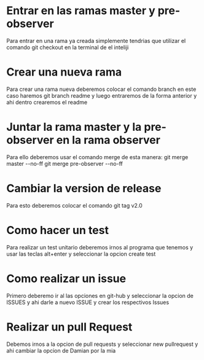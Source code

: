  # Entrar en las ramas master y pre-observer
 Para entrar en una rama ya creada simplemente tendrias que utilizar el comando git checkout en la terminal de el inteliji
 
 # Crear una nueva rama 
Para crear una rama nueva deberemos colocar el comando branch en este caso haremos git branch readme y luego entraremos de la forma anterior
y ahi dentro crearemos el readme

 # Juntar la rama master y la pre-observer en la rama observer

Para ello deberemos usar el comando merge de esta manera: git merge master --no-ff  git merge pre-observer --no-ff

 # Cambiar la version de release

 Para esto deberemos colocar el comando git tag v2.0 

 # Como hacer un test 

Para realizar un test unitario deberemos irnos al programa que tenemos y usar las teclas alt+enter y seleccionar la opcion create test

 # Como realizar un issue 

Primero deberemo ir al las opciones en git-hub y seleccionar la opcion de ISSUES y ahi darle a nuevo ISSUE y crear los respectivos Issues

 # Realizar un pull Request 

Debemos irnos a la opcion de pull  requests y seleccionar new pullrequest y ahi cambiar la opcion de Damian por la mia 






